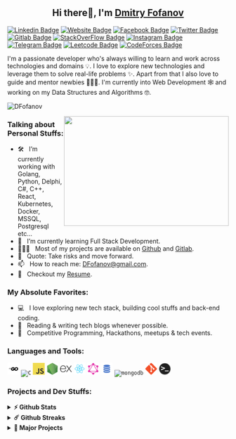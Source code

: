 ### <h2 align="center">Hi there👋, I'm [Dmitry Fofanov](https://github.com/DFofanov/)</h2> 
[![Linkedin Badge](https://img.shields.io/badge/-LinkedIn-0e76a8?style=flat-square&logo=Linkedin&logoColor=white)](https://www.linkedin.com/in/yuvaraj-ramsamy/)
[![Website Badge](https://img.shields.io/badge/Website-3b5998?style=flat-square&logo=google-chrome&logoColor=white)](https://DFofanov.github.io/personal_website/)
[![Facebook Badge](https://img.shields.io/badge/FaceBook-3b5998?style=flat-square&logo=Facebook&logoColor=white)](https://www.facebook.com/people/Yuvaraj/100004464395583/)
[![Twitter Badge](https://img.shields.io/badge/Twitter-3b5998?style=flat-square&logo=Twitter&logoColor=white)](https://mobile.twitter.com/yuvaraj_11_/)
[![Gitlab Badge](https://img.shields.io/badge/-Gitlab-00acee?style=flat-square&logo=GitLab&logoColor=white)](https://gitlab.com/DFofanov)
[![StackOverFlow Badge](https://img.shields.io/badge/-StackOverFlow-00acee?style=flat-square&logo=StackOverFlow&logoColor=white)](https://stackoverflow.com/users/13635342/DFofanov)
[![Instagram Badge](https://img.shields.io/badge/-Instagram-e4405f?style=flat-square&logo=Instagram&logoColor=white)](https://www.instagram.com/explorer_11_/)
[![Telegram Badge](https://img.shields.io/badge/-Telegram-0088cc?style=flat-square&logo=Telegram&logoColor=white)](https://t.me/explorer_11/)
[![Leetcode Badge](https://img.shields.io/badge/-LeetCode-00aceee?style=flat-square&logo=Leetcode&logoColor=yellow)](https://leetcode.com/unitedemotions/)
[![CodeForces Badge](https://img.shields.io/badge/-CodeForces-00acee?style=flat-square&logo=CodeForces&logoColor=white)](https://codeforces.com/profile/yuvaraj_11)

I'm a passionate developer who's always willing to learn and work across technologies and domains 💡. I love to explore new technologies and leverage them to solve real-life problems ✨. Apart from that I also love to guide and mentor newbies 👨🏻‍💻. I'm currently into Web Development 🕸️ and working on my Data Structures and Algorithms 🤓.

<p align="left"> <img src="https://komarev.com/ghpvc/?username=DFofanov&label=Profile%20views&color=0e75b6&style=flat" alt="DFofanov" /> </p>

<img align="right" height="250" width="375" alt="" src="https://user-images.githubusercontent.com/49576526/120935863-64452280-c722-11eb-86c8-d6d75e3a43de.png" />

### Talking about Personal Stuffs:

- 🛠 &nbsp; I’m currently working with Golang, Python, Delphi, C#, C++, React, Kubernetes, Docker, MSSQL, Postgresql etc...
- 🚀 &nbsp; I’m currently learning Full Stack Development.
- 👨🏻‍💻 &nbsp; Most of my projects are available on [Github](https://github.com/DFofanov) and [Gitlab](https://gitlab.com/DFofanov).
- 👾 &nbsp; Quote: Take risks and move forward.
- 📫 &nbsp; How to reach me: DFofanov@gmail.com.
- 📝 &nbsp; Checkout my [Resume](https://my.indeed.com/p/dmitryf-x9scv6j).

### My Absolute Favorites:

- 💻 &nbsp; I love exploring new tech stack, building cool stuffs and back-end coding.
- 📰 &nbsp; Reading & writing tech blogs whenever possible.
- 🍕 &nbsp; Competitive Programming, Hackathons, meetups & tech events.

### Languages and Tools:

<code><img height="27" src="https://raw.githubusercontent.com/github/explore/80688e429a7d4ef2fca1e82350fe8e3517d3494d/topics/go/go.png" alt="go"></code>
<code><img height="27" src="https://user-images.githubusercontent.com/49576526/120936593-35c94680-c726-11eb-98d7-fac03f681f7a.png" alt="C"></code>
<code><img height="27" src="https://raw.githubusercontent.com/github/explore/80688e429a7d4ef2fca1e82350fe8e3517d3494d/topics/javascript/javascript.png" alt="javascript"></code>
<code><img height="27" src="https://raw.githubusercontent.com/github/explore/80688e429a7d4ef2fca1e82350fe8e3517d3494d/topics/nodejs/nodejs.png" alt="nodejs"></code>
<code><img height="27" src="https://raw.githubusercontent.com/devicons/devicon/master/icons/express/express-original.svg" alt="expressjs"></code>
<code><img height="27" src="https://raw.githubusercontent.com/github/explore/80688e429a7d4ef2fca1e82350fe8e3517d3494d/topics/react/react.png" alt="react"></code>
<code><img height="27" src="https://raw.githubusercontent.com/github/explore/80688e429a7d4ef2fca1e82350fe8e3517d3494d/topics/graphql/graphql.png" alt="graphql"></code>
<code><img height="27" src="https://raw.githubusercontent.com/github/explore/80688e429a7d4ef2fca1e82350fe8e3517d3494d/topics/sql/sql.png" alt="sql"></code>
<code><img height="27" src="https://encrypted-tbn0.gstatic.com/images?q=tbn%3AANd9GcSTTzPAw-55ssm1Im594xYZ9eRQu2JylrkYLg&usqp=CAU" alt="mongodb"></code>
<code><img height="27" src="https://raw.githubusercontent.com/devicons/devicon/master/icons/git/git-original.svg" alt="git"></code>
<code><img height="27" src="https://raw.githubusercontent.com/github/explore/80688e429a7d4ef2fca1e82350fe8e3517d3494d/topics/terminal/terminal.png" alt="terminal"></code>



### Projects and Dev Stuffs:

<details>	
  <summary><b>⚡ Github Stats</b></summary>

  <br />
  <img height="180em" src="https://github-readme-stats.vercel.app/api?username=DFofanov&show_icons=true&hide_border=true&&count_private=true&include_all_commits=true" />

</details>

<details>	
  <summary><b>☄️ Github Streaks</b></summary>

  <br />
  <img height="180em" src="https://github-readme-streak-stats.herokuapp.com?user=DFofanov&hide_border=true" />
</details>

<details>
  <summary><b>🚀 Major Projects</b></summary>

  <br />
  <table>
    <thead align="center">
      <tr border: none;>
        <td><b>💻 Projects</b></td>
        <td><b>🌟 Stars</b></td>
        <td><b>🍴 Forks</b></td>
        <td><b>🐛 Issues</b></td>
        <td><b>🔔 Pull Requests</b></td>
        <td><b>👨‍💻 Language</b></td>
      </tr>
    </thead>
    <tbody>
      <tr>
	<td><a href="https://github.com/DFofanov/m3uToStrm"><b>m3uToStrm</b></a></td>
        <td><img alt="Stars" src="https://img.shields.io/github/stars/DFofanov/m3uToStrm?style=flat-square&labelColor=343b41"/></td>
        <td><img alt="Forks" src="https://img.shields.io/github/forks/DFofanov/m3uToStrm?style=flat-square&labelColor=343b41"/></td>
        <td><img alt="Issues" src="https://img.shields.io/github/issues/DFofanov/m3uToStrm?style=flat-square"/></td>
        <td><img alt="Pull Requests" src="https://img.shields.io/github/issues-pr/DFofanov/m3uToStrm?style=flat-square"/></td>
        <td><img alt="Language" src="https://img.shields.io/github/languages/top/DFofanov/m3uToStrm?label=python&style=flat-square"/></td> 
      </tr>
	    <tr>
	      <td><a href="https://github.com/DFofanov/personal_website"><b>🌐 Personal-Website</b></a></td>
        <td><img alt="Stars" src="https://img.shields.io/github/stars/DFofanov/personal_website?style=flat-square&labelColor=343b41"/></td>
        <td><img alt="Forks" src="https://img.shields.io/github/forks/DFofanov/personal_website?style=flat-square&labelColor=343b41"/></td>
        <td><img alt="Issues" src="https://img.shields.io/github/issues/DFofanov/personal_website?style=flat-square"/></td>
        <td><img alt="Pull Requests" src="https://img.shields.io/github/issues-pr/DFofanov/personal_website?style=flat-square"/></td>
        <td><img alt="Language" src="https://img.shields.io/github/languages/top/DFofanov/personal_website?label=javascript&style=flat-square"/></td> 
      </tr>
	     <tr>
	      <td><a href="https://github.com/DFofanov/DFofanov"><b>✨ GitHub Profile</b></a></td>
        <td><img alt="Stars" src="https://img.shields.io/github/stars/DFofanov/DFofanov?style=flat-square&labelColor=343b41"/></td>
        <td><img alt="Forks" src="https://img.shields.io/github/forks/DFofanov/DFofanov?style=flat-square&labelColor=343b41"/></td>
        <td><img alt="Issues" src="https://img.shields.io/github/issues/DFofanov/DFofanov?style=flat-square"/></td>
        <td><img alt="Pull Requests" src="https://img.shields.io/github/issues-pr/DFofanov/DFofanov?style=flat-square"/></td>
     	 <td><img alt="Language" src="https://img.shields.io/badge/markdown-100%25-blue?style=flat-square"/></td> 
      </tr>
      <tr>
	      <td><a href="https://github.com/DFofanov/ContactsBook"><b><img src="https://emojis.slackmojis.com/emojis/images/1622514800/42609/bookmark.png?1622514800" height="15" width="15"> ContactBook</b></a></td>
        <td><img alt="Stars" src="https://img.shields.io/github/stars/DFofanov/ContactsBook?style=flat-square&labelColor=343b41"/></td>
        <td><img alt="Forks" src="https://img.shields.io/github/forks/DFofanov/ContactsBook?style=flat-square&labelColor=343b41"/></td>
        <td><img alt="Issues" src="https://img.shields.io/github/issues/DFofanov/ContactsBook?style=flat-square"/></td>
        <td><img alt="Pull Requests" src="https://img.shields.io/github/issues-pr/DFofanov/ContactsBook?style=flat-square"/></td>
        <td><img alt="Language" src="https://img.shields.io/github/languages/top/DFofanov/ContactsBook?style=flat-square"/></td>
      </tr>
      <tr>
	      <td><a href="https://github.com/DFofanov/go-jwt"><b><img src="https://emojis.slackmojis.com/emojis/images/1506281744/2943/jwt.png?1506281744" height="15" width="15"> Go-JWT</b></a></td>
        <td><img alt="Stars" src="https://img.shields.io/github/stars/DFofanov/go-jwt?style=flat-square&labelColor=343b41"/></td>
        <td><img alt="Forks" src="https://img.shields.io/github/forks/DFofanov/go-jwt?style=flat-square&labelColor=343b41"/></td>
        <td><img alt="Issues" src="https://img.shields.io/github/issues/DFofanov/go-jwt?style=flat-square"/></td>
        <td><img alt="Pull Requests" src="https://img.shields.io/github/issues-pr/DFofanov/go-jwt?style=flat-square"/></td>
        <td><img alt="Language" src="https://img.shields.io/github/languages/top/DFofanov/go-jwt?style=flat-square"/></td>
      </tr>
      <tr>
	      <td><a href="https://github.com/DFofanov/Ethereum-Swap"><b> <img src="https://user-images.githubusercontent.com/49576526/120935033-85a40f80-c71e-11eb-986e-6a1b3b1a778f.png" height="20" width="20"> Ethereum-Swap</b></a></td>
        <td><img alt="Stars" src="https://img.shields.io/github/stars/DFofanov/Ethereum-Swap?style=flat-square&labelColor=343b41"/></td>
        <td><img alt="Forks" src="https://img.shields.io/github/forks/DFofanov/Ethereum-Swap?style=flat-square&labelColor=343b41"/></td>
        <td><img alt="Issues" src="https://img.shields.io/github/issues/DFofanov/Ethereum-Swap?style=flat-square"/></td>
        <td><img alt="Pull Requests" src="https://img.shields.io/github/issues-pr/DFofanov/Ethereum-Swap?style=flat-square"/></td>
        <td><img alt="Language" src="https://img.shields.io/github/languages/top/DFofanov/Ethereum-Swap?label=javascrip&style=flat-square"/></td> 
      </tr>
        <tr>
	      <td><a href="https://github.com/DFofanov/exercise-tracker"><b>🏋️ Exercise-Tracker</b></a></td>
        <td><img alt="Stars" src="https://img.shields.io/github/stars/DFofanov/exercise-tracker?style=flat-square&labelColor=343b41"/></td>
        <td><img alt="Forks" src="https://img.shields.io/github/forks/DFofanov/exercise-tracker?style=flat-square&labelColor=343b41"/></td>
        <td><img alt="Issues" src="https://img.shields.io/github/issues/DFofanov/exercise-tracker?style=flat-square"/></td>
        <td><img alt="Pull Requests" src="https://img.shields.io/github/issues-pr/DFofanov/exercise-tracker?style=flat-square"/></td>
        <td><img alt="Language" src="https://img.shields.io/github/languages/top/DFofanov/exercise-tracker?label=javascript&style=flat-square"/></td> 
      </tr>
    </tbody>
  </table>
  <br />
</details>
